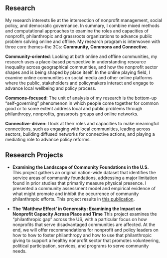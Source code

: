 ## Research
My research interests lie at the intersection of nonprofit management, social policy, and democratic governance. In summary,  I combine mixed methods and computational approaches to examine the roles and capacities of nonprofit, philanthropic and grassroots organizations to advance public problem solving online and offline. My research program is interwoven with three core themes–the 3Cs: **Community, Commons and Connective**.

**Community-oriented**: Looking at both online and offline communities, my research uses a place-based perspective in understanding resource inequality across geographical communities, and how the nonprofit sector shapes and is being shaped by place itself. In the online playing field, I examine online communities on social media and other online platforms where the public, stakeholders and policymakers interact and engage to advance local wellbeing and policy process.

**Commons-focused**: The unit of analysis of my research is the bottom-up “self-governing” phenomenon in which people come together for common good or to some extent address local and public problems through philanthropy, nonprofits, grassroots groups and online networks.

**Connective-driven**: I look at their roles and capacities to make meaningful connections, such as engaging with local communities, leading across sectors, building diffused networks for connective actions, and playing a mediating role to advance policy reforms.

## Research Projects
* **Examining the Landscape of Community Foundations in the U.S.**  
This project gathers an original nation-wide dataset that identifies the service areas of community foundations, addressing a major limitation found in prior studies that primarily measure physical presence. I presented a community assessment model and empirical evidence of what might promote and inhibit the occurrence of community philanthropic efforts. This project results in [this publication](https://link.springer.com/content/pdf/10.1007/s11266-019-00180-x.pdf).

*  **The ‘Matthew Effect’ in Generosity: Examining the Impact on Nonprofit Capacity Across Place and Time** 
This project examines the “philanthropic gap” across the US, with a particular focus on how nonprofits that serve disadvantaged communities are affected. At the end, we will offer recommendations for nonprofit and policy leaders on how to how to foster philanthropy and how to use that philanthropic giving to support a healthy nonprofit sector that promotes volunteering, political participation, services, and programs to serve community needs.
